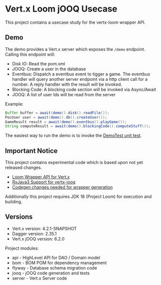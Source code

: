 # Vert.x Loom jOOQ Usecase

This project contains a usecase study for the vertx-loom wrapper API.

## Demo

The demo provides a Vert.x server which exposes the `/demo` endpoint. Calling this endpoint will:

* Disk IO: Read the pom.xml
* JOOQ: Create a user in the database
* Eventbus: Dispatch a eventbus event to tigger a game. The eventbus handler will query another server endpoint via a http client call for a number. A reply handler with the result will be invoked.
* Blocking Code: A blocking code section will be invoked via Async/Await
* JOOQ: A list of user Ids will be read from the server

Example:
```java
Buffer buffer = await(demo().disk().readFile());
PocUser user = await(demo().db().createUser());
GameResult result = await(demo().eventbus().playGame());
String computeResult = await(demo().blockingCode().computeStuff());
```

The easiest way to run the demo is to invoke the [DemoTest unit test](server/src/test/java/de/jotschi/vertx/loom/DemoTest.java#L34:L44).

## Important Notice

This project contains experimental code which is based upon not yet released changes.

* [Loom Wrapper API for Vert.x](https://github.com/Jotschi/vertx-loom)
* [RxJava3 Support for vertx-jooq](https://github.com/jklingsporn/vertx-jooq/pull/191)
* [Codegen changes needed for wrapper generation](https://github.com/vert-x3/vertx-rx/pull/271)

Additionally this project requires JDK 18 (Project Loom) for execution and building.

## Versions

* Vert.x version: 4.2.1-SNAPSHOT
* Dagger version: 2.35.1
* Vert.x jOOQ version: 6.2.0

Project modules:

* api - HighLevel API for DAO / Domain model
* bom - BOM POM for dependency management
* flyway - Database schema migration code
* jooq - jOOQ code generation and tests
* server - Vert.x Server code

